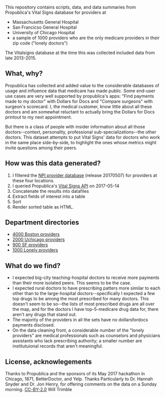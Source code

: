 
This repository contains scripts, data, and data summaries from Propublica's Vital Signs database for providers at
* Massachusetts General Hospital
* San Francicso General Hospital
* University of Chicago Hospital
* a sample of 1000 providers who are the only medicare providers in their zip code ("lonely doctors")

The Vitalsigns database at the time this was collected included data from late 2013-2015.

## What, why?
Propublica has collected and added value to the considerable databases of usage and influence data that medicare has made public.  Some end-user use cases are very well supported by propublica's apps:  "Find payments made to my doctor" with Dollars for Docs and  "Compare surgeons" with surgeon's scorecard.  I, the medical customer, know little about all these doctors and am somewhat reluctant to actually bring the Dollars for Docs printout to my next appointment.

But there is a class of people with insider information about all those doctors--context, personality, professional sub-specializations--the other doctors.  This dataset attempts to put Vital Signs' data for doctors who work in the same place side-by-side, to highlight the ones whose metrics might invite questions among their peers.

## How was this data generated? 

1.  I filtered the [NPI provider database](http://download.cms.gov/nppes/NPI_Files.html) (release 20170507)
for providers at these four locations.
2.  I queried Propublica's [Vital Signs API](https://www.propublica.org/datastore/api/vital-signs-api) on 2017-05-14
3.  Concatenate the results into datafiles 
4.  Extract fields of interest into a table
5.  Sort
6.  Render sorted table as HTML.

## Department directories

* [4000 Boston providers](http://www.mcs.anl.gov/~trimble/nodi/MGHdata.html) 
* [2000 Uchicago providers](http://www.mcs.anl.gov/~trimble/nodi/UCdata.html)
* [900 SF providers](http://www.mcs.anl.gov/~trimble/nodi/SFGHdata.html) 
* [1000 Lonely providers](http://www.mcs.anl.gov/~trimble/nodi/LONEdata.html)  

## What do we find?
* I expected big-city teaching-hospital doctors to receive more payments than their more isolated peers.  This seems to be the case.
* I expected rural doctors to have prescribing patters more similar to each other than to the large-hospital doctors--specifically I expected a few top drugs to be among the most prescribed for many doctors.   This doesn't seem to be so--the lists of most prescribed drugs are all over the map, and for the doctors I have top-5-medicare drug data for, there aren't any drugs that stand out. 
* The majority of the providers in all the sets have no dollarsfordocs payments disclosed.  
* On the data cleaning front, a considerable number of the "lonely providers" are medical professionals such as counselors and physicians assistants who lack prescribing authority; a smaller number are institutuional records that aren't meaningful.

## License, acknowlegements
Thanks to Propublica and the sponsors of its May 2017 hackathon in Chicago, 1871, BetterDoctor, and Yelp.
Thanks Particularly to Dr. Hannah Snyder and Dr. Jon Henry, for offering comments on the data on a Sunday morning.
[CC-BY-2.0](https://creativecommons.org/licenses/by/2.0/)  Will Trimble


